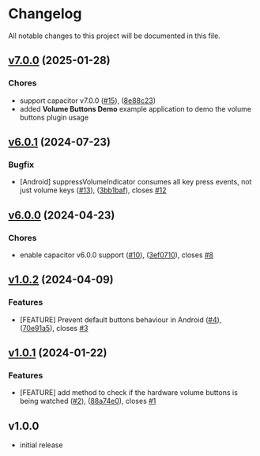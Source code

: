 # Changelog

All notable changes to this project will be documented in this file.

## [v7.0.0](https://github.com/capacitor-community/volume-buttons/compare/v6.0.0...v7.0.0) (2025-01-28)

### Chores

- support capacitor v7.0.0 ([#15](https://github.com/capacitor-community/volume-buttons/pull/15)), ([8e88c23](https://github.com/capacitor-community/volume-buttons/commit/8e88c23f109c507e1c13b4de6198c3c37108f368))
- added **Volume Buttons Demo** example application to demo the volume buttons plugin usage

## [v6.0.1](https://github.com/capacitor-community/file-opener/compare/v6.0.0...v6.0.1) (2024-07-23)

### Bugfix

- [Android] suppressVolumeIndicator consumes all key press events, not just volume keys ([#13](https://github.com/capacitor-community/volume-buttons/pull/13)), ([3bb1baf](https://github.com/capacitor-community/volume-buttons/commit/3bb1baf922a25bc5a72882c9eafa4eb717718a2e)), closes [#12](https://github.com/capacitor-community/volume-buttons/issues/12)

## [v6.0.0](https://github.com/capacitor-community/file-opener/compare/v1.0.2...v6.0.0) (2024-04-23)

### Chores

- enable capacitor v6.0.0 support ([#10](https://github.com/capacitor-community/volume-buttons/pull/10)), ([3ef0710](https://github.com/capacitor-community/volume-buttons/commit/3ef0710825a74ec81ed6692d7a27c6927d8f2deb)), closes [#8](https://github.com/capacitor-community/volume-buttons/issues/8)

## [v1.0.2](https://github.com/capacitor-community/file-opener/compare/v1.0.1...v1.0.2) (2024-04-09)

### Features

- [FEATURE] Prevent default buttons behaviour in Android ([#4](https://github.com/capacitor-community/file-opener/pull/4)), ([70e91a5](https://github.com/capacitor-community/volume-buttons/commit/70e91a5ec8de65f7e2d72d8c58d1e525467dbdfd)), closes [#3](https://github.com/capacitor-community/file-opener/issues/3)

## [v1.0.1](https://github.com/capacitor-community/file-opener/compare/v1.0.0...v1.0.1) (2024-01-22)

### Features

- [FEATURE] add method to check if the hardware volume buttons is being watched ([#2](https://github.com/capacitor-community/file-opener/pull/2)), ([88a74e0](https://github.com/capacitor-community/volume-buttons/commit/88a74e0c98e32eb686763439f977a26567891c99)), closes [#1](https://github.com/capacitor-community/file-opener/issues/1)

## v1.0.0

- initial release
